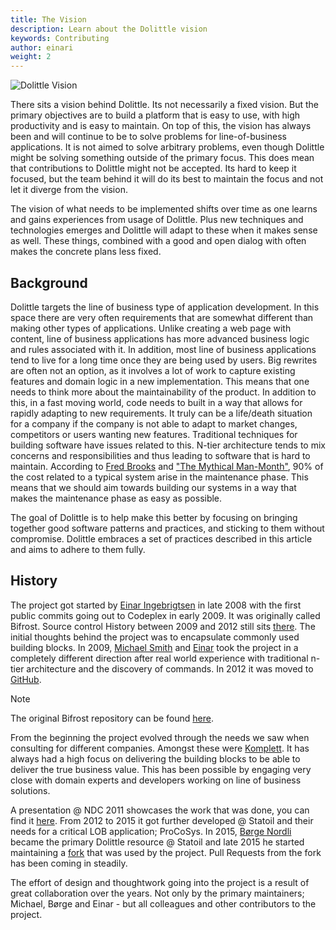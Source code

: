 ```yaml
---
title: The Vision
description: Learn about the Dolittle vision
keywords: Contributing
author: einari
weight: 2
---
```


![Dolittle Vision](../images/vision.png)

There sits a vision behind Dolittle. Its not necessarily a fixed vision. But the primary objectives are to build a platform that is easy
to use, with high productivity and is easy to maintain. On top of this, the vision has always been and will continue to be to solve
problems for line-of-business applications. It is not aimed to solve arbitrary problems, even though Dolittle might be solving something
outside of the primary focus. This does mean that contributions to Dolittle might not be accepted. Its hard to keep it focused, but
the team behind it will do its best to maintain the focus and not let it diverge from the vision.

The vision of what needs to be implemented shifts over time as one learns and gains experiences from usage of Dolittle. Plus new
techniques and technologies emerges and Dolittle will adapt to these when it makes sense as well. These things, combined with a good
and open dialog with often makes the concrete plans less fixed.

## Background

Dolittle targets the line of business type of application development. In this space there are very often requirements that
are somewhat different than making other types of applications. Unlike creating a web page with content, line of business
applications has more advanced business logic and rules associated with it. In addition, most line of business applications
tend to live for a long time once they are being used by users. Big rewrites are often not an option, as it involves a lot of
work to capture existing features and domain logic in a new implementation. This means that one needs to think more
about the maintainability of the product. In addition to this, in a fast moving world, code needs to built in a way that
allows for rapidly adapting to new requirements. It truly can be a life/death situation for a company if the company is
not able to adapt to market changes, competitors or users wanting new features. Traditional techniques for building software
have issues related to this. N-tier architecture tends to mix concerns and responsibilities and thus leading to
software that is hard to maintain. According to [Fred Brooks](https://en.wikipedia.org/wiki/Fred_Brooks) and
["The Mythical Man-Month"](https://en.wikipedia.org/wiki/The_Mythical_Man-Month), 90% of the cost
related to a typical system arise in the maintenance phase. This means that we should aim towards building our systems
in a way that makes the maintenance phase as easy as possible.

The goal of Dolittle is to help make this better by focusing on bringing together good software patterns and practices,
and sticking to them without compromise. Dolittle embraces a set of practices described in this article and aims to adhere
to them fully.

## History

The project got started by [Einar Ingebrigtsen](https://github.com/einari) in late 2008 with the first public commits going out
to Codeplex in early 2009. It was originally called Bifrost. Source control History between 2009 and 2012 still sits [there](http://bifrost.codeplex.com). The
initial thoughts behind the project was to encapsulate commonly used building blocks. In 2009, [Michael Smith](https://github.com/smithmx)
and [Einar](https://github.com/einari) took the project in a completely different direction after real world experience with
traditional n-tier architecture and the discovery of commands. In 2012 it was moved to [GitHub](https://github.com/dolittle/DotNET.Core).

> [!Note]
> The original Bifrost repository can be found [here](https://github.com/dolittle/bifrost).

From the beginning the project evolved through the needs we saw when consulting for different companies. Amongst these were [Komplett](https://www.komplett.no).
It has always had a high focus on delivering the building blocks to be able to deliver the true business value. This has been
possible by engaging very close with domain experts and developers working on line of business solutions.

A presentation @ NDC 2011 showcases the work that was done, you can find it [here](https://vimeo.com/45594255).
From 2012 to 2015 it got further developed @ Statoil and their needs for a critical LOB application; ProCoSys.
In 2015, [Børge Nordli](https://github.com/bnordli) became the primary Dolittle resource @ Statoil and late 2015 he started
maintaining a [fork](https://github.com/ProCoSys/Dolittle) that was used by the project. Pull Requests from the fork has been
coming in steadily.

The effort of design and thoughtwork going into the project is a result of great collaboration over the years.
Not only by the primary maintainers; Michael, Børge and Einar - but all colleagues and other contributors to the project.
